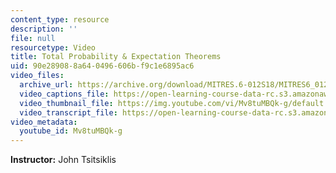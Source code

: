 ```yaml
---
content_type: resource
description: ''
file: null
resourcetype: Video
title: Total Probability & Expectation Theorems
uid: 90e28908-8a64-0496-606b-f9c1e6895ac6
video_files:
  archive_url: https://archive.org/download/MITRES.6-012S18/MITRES6_012S18_L09-05_300k.mp4
  video_captions_file: https://open-learning-course-data-rc.s3.amazonaws.com/res-6-012-introduction-to-probability-spring-2018/6fbd6d0688385e11bf9fcddf84c319a4_Mv8tuMBQk-g.vtt
  video_thumbnail_file: https://img.youtube.com/vi/Mv8tuMBQk-g/default.jpg
  video_transcript_file: https://open-learning-course-data-rc.s3.amazonaws.com/res-6-012-introduction-to-probability-spring-2018/b981f743be12ac0a2fd8dcb9cb120a17_Mv8tuMBQk-g.pdf
video_metadata:
  youtube_id: Mv8tuMBQk-g
---
```


**Instructor:** John Tsitsiklis